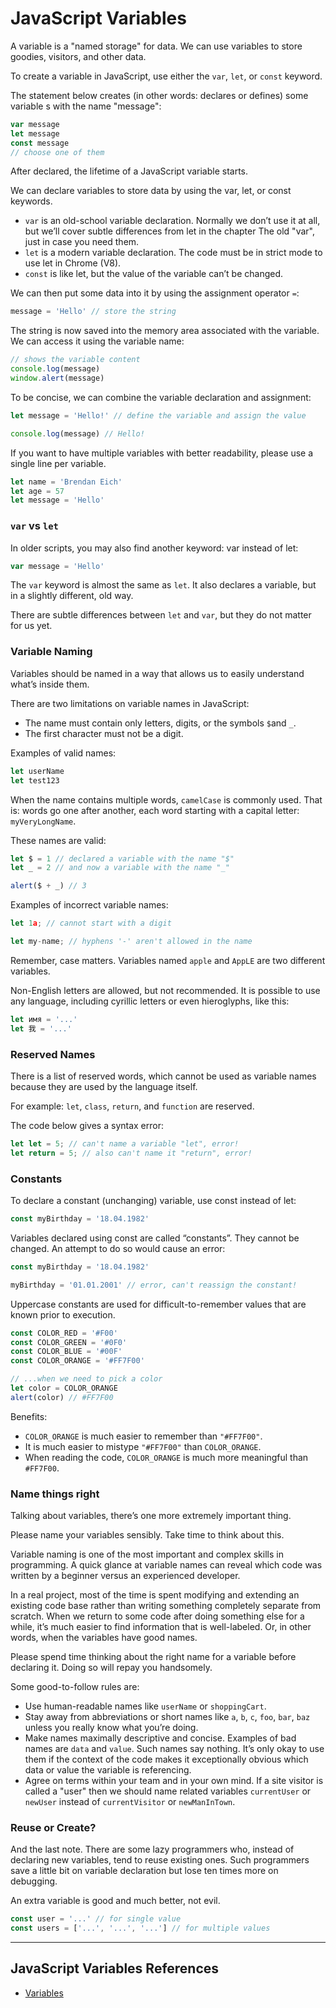 # JavaScript Variables

A variable is a "named storage" for data. We can use variables to store goodies, visitors, and other data.

To create a variable in JavaScript, use either the `var`, `let`, or `const` keyword.

The statement below creates (in other words: declares or defines) some variable s with the name "message":

```js
var message
let message
const message
// choose one of them
```

After declared, the lifetime of a JavaScript variable starts.

We can declare variables to store data by using the var, let, or const keywords.

- `var` is an old-school variable declaration. Normally we don’t use it at all, but we’ll cover subtle differences from let in the chapter The old "var", just in case you need them.
- `let` is a modern variable declaration. The code must be in strict mode to use let in Chrome (V8).
- `const` is like let, but the value of the variable can’t be changed.

We can then put some data into it by using the assignment operator `=`:

```js
message = 'Hello' // store the string
```

The string is now saved into the memory area associated with the variable. We can access it using the variable name:

```js
// shows the variable content
console.log(message)
window.alert(message)
```

To be concise, we can combine the variable declaration and assignment:

```js
let message = 'Hello!' // define the variable and assign the value

console.log(message) // Hello!
```

If you want to have multiple variables with better readability, please use a single line per variable.

```js
let name = 'Brendan Eich'
let age = 57
let message = 'Hello'
```

### `var` vs `let`

In older scripts, you may also find another keyword: var instead of let:

```js
var message = 'Hello'
```

The `var` keyword is almost the same as `let`. It also declares a variable, but in a slightly different, old way.

There are subtle differences between `let` and `var`, but they do not matter for us yet.

### Variable Naming

Variables should be named in a way that allows us to easily understand what’s inside them.

There are two limitations on variable names in JavaScript:

- The name must contain only letters, digits, or the symbols `$`and `_`.
- The first character must not be a digit.

Examples of valid names:

```js
let userName
let test123
```

When the name contains multiple words, `camelCase` is commonly used. That is: words go one after another, each word starting with a capital letter: `myVeryLongName`.

These names are valid:

```js
let $ = 1 // declared a variable with the name "$"
let _ = 2 // and now a variable with the name "_"

alert($ + _) // 3
```

Examples of incorrect variable names:

```js
let 1a; // cannot start with a digit

let my-name; // hyphens '-' aren't allowed in the name
```

Remember, case matters. Variables named `apple` and `AppLE` are two different variables.

Non-English letters are allowed, but not recommended. It is possible to use any language, including cyrillic letters or even hieroglyphs, like this:

```js
let имя = '...'
let 我 = '...'
```

### Reserved Names

There is a list of reserved words, which cannot be used as variable names because they are used by the language itself.

For example: `let`, `class`, `return`, and `function` are reserved.

The code below gives a syntax error:

```js
let let = 5; // can't name a variable "let", error!
let return = 5; // also can't name it "return", error!
```

### Constants

To declare a constant (unchanging) variable, use const instead of let:

```js
const myBirthday = '18.04.1982'
```

Variables declared using const are called “constants”. They cannot be changed. An attempt to do so would cause an error:

```js
const myBirthday = '18.04.1982'

myBirthday = '01.01.2001' // error, can't reassign the constant!
```

Uppercase constants are used for difficult-to-remember values that are known prior to execution.

```js
const COLOR_RED = '#F00'
const COLOR_GREEN = '#0F0'
const COLOR_BLUE = '#00F'
const COLOR_ORANGE = '#FF7F00'

// ...when we need to pick a color
let color = COLOR_ORANGE
alert(color) // #FF7F00
```

Benefits:

- `COLOR_ORANGE` is much easier to remember than `"#FF7F00"`.
- It is much easier to mistype `"#FF7F00"` than `COLOR_ORANGE`.
- When reading the code, `COLOR_ORANGE` is much more meaningful than `#FF7F00`.

### Name things right

Talking about variables, there’s one more extremely important thing.

Please name your variables sensibly. Take time to think about this.

Variable naming is one of the most important and complex skills in programming. A quick glance at variable names can reveal which code was written by a beginner versus an experienced developer.

In a real project, most of the time is spent modifying and extending an existing code base rather than writing something completely separate from scratch. When we return to some code after doing something else for a while, it’s much easier to find information that is well-labeled. Or, in other words, when the variables have good names.

Please spend time thinking about the right name for a variable before declaring it. Doing so will repay you handsomely.

Some good-to-follow rules are:

- Use human-readable names like `userName` or `shoppingCart`.
- Stay away from abbreviations or short names like `a`, `b`, `c`, `foo`, `bar`, `baz` unless you really know what you’re doing.
- Make names maximally descriptive and concise. Examples of bad names are `data` and `value`. Such names say nothing. It’s only okay to use them if the context of the code makes it exceptionally obvious which data or value the variable is referencing.
- Agree on terms within your team and in your own mind. If a site visitor is called a "user" then we should name related variables `currentUser` or `newUser` instead of `currentVisitor` or `newManInTown`.

### Reuse or Create?

And the last note. There are some lazy programmers who, instead of declaring new variables, tend to reuse existing ones. Such programmers save a little bit on variable declaration but lose ten times more on debugging.

An extra variable is good and much better, not evil.

```js
const user = '...' // for single value
const users = ['...', '...', '...'] // for multiple values
```

---

## JavaScript Variables References

- [Variables](http://javascript.info/variables)
